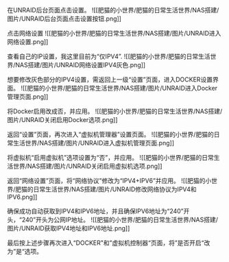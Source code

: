 在UNRAID后台页面点击设置。
![[肥猫的小世界/肥猫的日常生活世界/NAS搭建/图片/UNRAID后台页面点击设置按钮.png]]

点击网络设置
![[肥猫的小世界/肥猫的日常生活世界/NAS搭建/图片/UNRAID进入网络设置.png]]

查看自己的IP设置，我这里目前为“仅IPV4”.
![[肥猫的小世界/肥猫的日常生活世界/NAS搭建/图片/UNRAID网络设置IPV4灰色.png]]

想要修改灰色部分的IPV4设置，需返回上一级“设置”页面，进入DOCKER设置界面。
![[肥猫的小世界/肥猫的日常生活世界/NAS搭建/图片/UNRAID进入Docker管理页面.png]]

将Docker启用改成否，并应用。
![[肥猫的小世界/肥猫的日常生活世界/NAS搭建/图片/UNRAID关闭启用Docker选项.png]]

返回“设置”页面，再次进入“虚拟机管理器”设置页面。
![[肥猫的小世界/肥猫的日常生活世界/NAS搭建/图片/UNRAID进入虚拟机管理页面.png]]

将虚拟机“启用虚拟机”选项设置为“否”，并应用。
![[肥猫的小世界/肥猫的日常生活世界/NAS搭建/图片/UNRAID关闭启用虚拟机选项.png]]

返回“网络设置”页面，将“网络协议”修改为“IPV4+IPV6”并应用。
![[肥猫的小世界/肥猫的日常生活世界/NAS搭建/图片/UNRAID修改网络协议为IPV4和IPV6.png]]

确保成功自动获取到IPV4和IPV6地址，并且确保IPV6地址为“240”开头，“240”开头为公网IP地址。
![[肥猫的小世界/肥猫的日常生活世界/NAS搭建/图片/UNRAID获取IPV4地址和IPV6地址.png]]

最后按上述步骤再次进入“DOCKER"和”虚拟机控制器“页面，将”是否开启“改为”是“选项。
